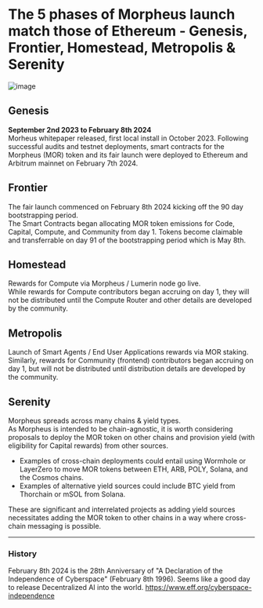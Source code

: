 # The 5 phases of Morpheus launch match those of Ethereum - Genesis, Frontier, Homestead, Metropolis & Serenity

![image](https://github.com/user-attachments/assets/77feb435-0f0f-43b3-ba3d-a63f0324a339)


## Genesis
**September 2nd 2023 to February 8th 2024**  
Morheus whitepaper released, first local install in October 2023. Following successful audits and testnet deployments, smart contracts for the Morpheus (MOR) token and its fair launch were deployed to Ethereum and Arbitrum mainnet on February 7th 2024. 

## Frontier
The fair launch commenced on February 8th 2024 kicking off the 90 day bootstrapping period.  
The Smart Contracts began allocating MOR token emissions for Code, Capital, Compute, and Community from day 1. Tokens become claimable and transferrable on day 91 of the bootstrapping period which is May 8th.

## Homestead
Rewards for Compute via Morpheus / Lumerin node go live.  
While rewards for Compute contributors began accruing on day 1, they will not be distributed until the Compute Router and other details are developed by the community.

## Metropolis
Launch of Smart Agents / End User Applications rewards via MOR staking.  
Similarly, rewards for Community (frontend) contributors began accruing on day 1, but will not be distributed until distribution details are developed by the community.

## Serenity
Morpheus spreads across many chains & yield types.  
As Morpheus is intended to be chain-agnostic, it is worth considering proposals to deploy the MOR token on other chains and provision yield (with eligibility for Capital rewards) from other sources.

- Examples of cross-chain deployments could entail using Wormhole or LayerZero to move MOR tokens between ETH, ARB, POLY, Solana, and the Cosmos chains.
- Examples of alternative yield sources could include BTC yield from Thorchain or mSOL from Solana.

These are significant and interrelated projects as adding yield sources necessitates adding the MOR token to other chains in a way where cross-chain messaging is possible. 

---

### History
February 8th 2024 is the 28th Anniversary of "A Declaration of the Independence of Cyberspace" (February 8th 1996). 
Seems like a good day to release Decentralized AI into the world.
https://www.eff.org/cyberspace-independence
